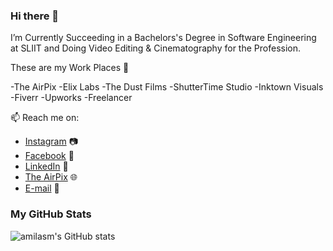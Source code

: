 ### Hi there 👋

 I’m Currently Succeeding in a Bachelors's Degree in Software Engineering at SLIIT and Doing Video Editing & Cinematography for the Profession.
 
 These are my Work Places 💼
 
-The AirPix
-Elix Labs
-The Dust Films
-ShutterTime Studio
-Inktown Visuals
-Fiverr
-Upworks
-Freelancer
 
 📫 Reach me on:
- <a href="https://www.instagram.com/amila_sm/?hl=en">Instagram</a> 📷
- <a href="https://www.facebook.com/amila.sampath.145/">Facebook</a> 👤
- <a href="https://www.linkedin.com/in/amila-sampath-807867198/">LinkedIn</a> 💼
- <a href="https://theairpix.com//">The AirPix</a> 🌐
- <a href="mailto:i.amilasampath1400@gmail.com">E-mail</a> 📧

### My GitHub Stats

![amilasm's GitHub stats](https://github-readme-stats.vercel.app/api?username=amilasm&show_icons=true&theme=chartreuse-dark&count_private=true&include_all_commits=true&hide_title=true&hide_rank=false)
<!--
**amilasm/amilasm** is a ✨ _special_ ✨ repository because its `README.md` (this file) appears on your GitHub profile.

Here are some ideas to get you started:

- 🔭 I’m currently working oon ...
🌱 I’m currently majoring in a Bachelors's Degree in Software Engineering at SLIIT.
- 👯 I’m looking to collaborate on ...
- 🤔 I’m looking for help with ...
- 💬 Ask me about ...
- 📫 How to reach me: ...
- 😄 Pronouns: ...
- ⚡ Fun fact: ...
-->
